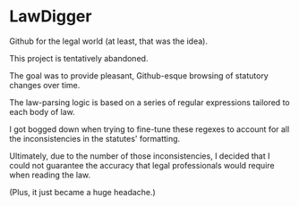 LawDigger
=========

Github for the legal world (at least, that was the idea).

This project is tentatively abandoned.

The goal was to provide pleasant, Github-esque browsing of statutory changes over time.

The law-parsing logic is based on a series of regular expressions tailored to each body of law.

I got bogged down when trying to fine-tune these regexes to account for all the inconsistencies in the statutes' formatting.

Ultimately, due to the number of those inconsistencies, I decided that I could not guarantee the accuracy that legal professionals would require when reading the law.

(Plus, it just became a huge headache.)

